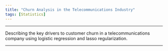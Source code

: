 ```yaml
---
title: "Churn Analysis in the Telecommunications Industry"
tags: [Statistics]
---
```


***

Describing the key drivers to customer churn in a telecommunications company using logistic regression and lasso regularization.

***